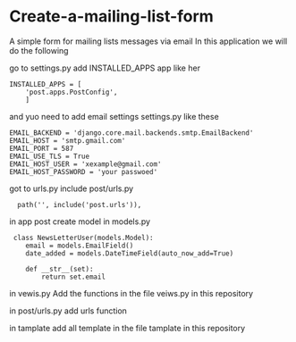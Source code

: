 # Create-a-mailing-list-form
A simple form for mailing lists messages via email
In this application we will do the following



go to settings.py add INSTALLED_APPS app like her

    INSTALLED_APPS = [
        'post.apps.PostConfig',
        ]
 and yuo need to add email settings  settings.py
 like these
 
    EMAIL_BACKEND = 'django.core.mail.backends.smtp.EmailBackend'
    EMAIL_HOST = 'smtp.gmail.com'
    EMAIL_PORT = 587
    EMAIL_USE_TLS = True
    EMAIL_HOST_USER = 'xexample@gmail.com'
    EMAIL_HOST_PASSWORD = 'your passwoed'
    
    
 got to urls.py include post/urls.py
 
      path('', include('post.urls')),
      
      
 in app post create model in models.py
 
 
     class NewsLetterUser(models.Model):
        email = models.EmailField()
        date_added = models.DateTimeField(auto_now_add=True)

        def __str__(set):
            return set.email
in vewis.py Add the functions in the file veiws.py in this repository 


in post/urls.py  add urls function

in  tamplate add all template in the file tamplate in this repository
 
    
    
